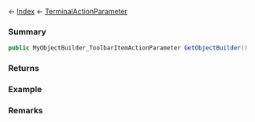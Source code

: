 ← [Index](Api-Index) ← [TerminalActionParameter](Sandbox.ModAPI.Ingame.TerminalActionParameter)

### Summary

```csharp
public MyObjectBuilder_ToolbarItemActionParameter GetObjectBuilder()
```

### Returns

### Example

### Remarks

